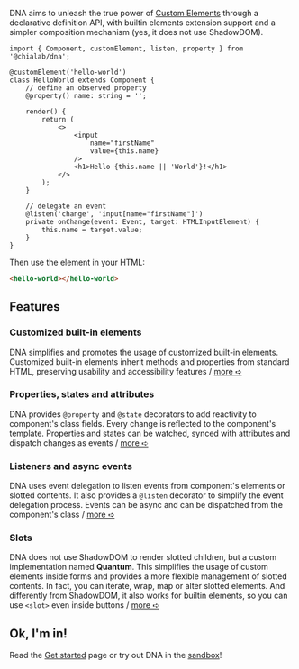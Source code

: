 DNA aims to unleash the true power of [Custom Elements](https://developer.mozilla.org/en-US/docs/Web/API/Web_components/Using_custom_elements) through a declarative definition API, with builtin elements extension support and a simpler composition mechanism (yes, it does not use ShadowDOM).

```tsx
import { Component, customElement, listen, property } from '@chialab/dna';

@customElement('hello-world')
class HelloWorld extends Component {
    // define an observed property
    @property() name: string = '';

    render() {
        return (
            <>
                <input
                    name="firstName"
                    value={this.name}
                />
                <h1>Hello {this.name || 'World'}!</h1>
            </>
        );
    }

    // delegate an event
    @listen('change', 'input[name="firstName"]')
    private onChange(event: Event, target: HTMLInputElement) {
        this.name = target.value;
    }
}
```

Then use the element in your HTML:

```html
<hello-world></hello-world>
```

## Features

### Customized built-in elements

DNA simplifies and promotes the usage of customized built-in elements. Customized built-in elements inherit methods and properties from standard HTML, preserving usability and accessibility features / [more ➪](./get-started#extending-native-elements)

### Properties, states and attributes

DNA provides `@property` and `@state` decorators to add reactivity to component's class fields. Every change is reflected to the component's template. Properties and states can be watched, synced with attributes and dispatch changes as events / [more ➪](./properties)

### Listeners and async events

DNA uses event delegation to listen events from component's elements or slotted contents. It also provides a `@listen` decorator to simplify the event delegation process. Events can be async and can be dispatched from the component's class / [more ➪](./events)

### Slots

DNA does not use ShadowDOM to render slotted children, but a custom implementation named **Quantum**. This simplifies the usage of custom elements inside forms and provides a more flexible management of slotted contents. In fact, you can iterate, wrap, map or alter slotted elements. And differently from ShadowDOM, it also works for builtin elements, so you can use `<slot>` even inside buttons / [more ➪](./templates#slotted-children)

## Ok, I'm in!

Read the [Get started](./get-started) page or try out DNA in the [sandbox](https://stackblitz.com/edit/dna-sandbox?embed=1&file=HelloWorld.ts&hideExplorer=1&hideNavigation=1)!
